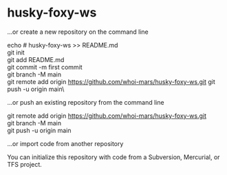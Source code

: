 # husky-foxy-ws
…or create a new repository on the command line

echo # husky-foxy-ws >> README.md\
git init\
git add README.md\
git commit -m first commit\
git branch -M main\
git remote add origin https://github.com/whoi-mars/husky-foxy-ws.git
git push -u origin main\

…or push an existing repository from the command line

git remote add origin https://github.com/whoi-mars/husky-foxy-ws.git  
git branch -M main\
git push -u origin main

…or import code from another repository

You can initialize this repository with code from a Subversion, Mercurial, or TFS project.

